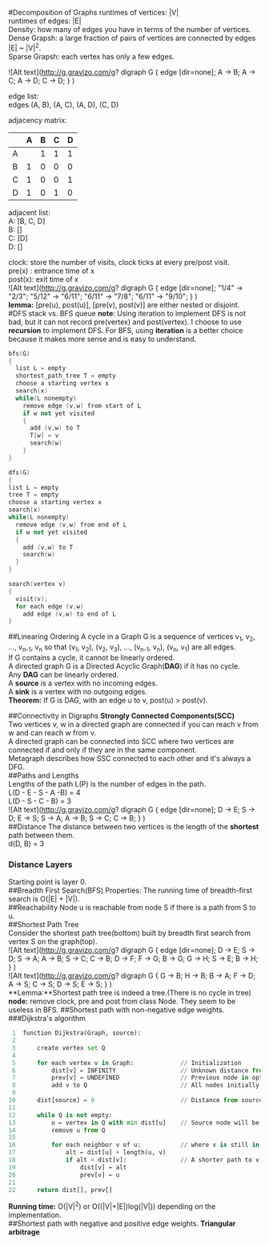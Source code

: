 #Decomposition of Graphs
runtimes of vertices: |V|<br>
runtimes of edges: |E|<br>
Density: how many of edges you have in terms of the number of vertices.<br>
Dense Grapsh: a large fraction of pairs of vertices are connected by edges |E| ~ |V|<sup>2</sup>.<br>
Sparse Grapsh: each vertex has only a few edges.<br>

![Alt text](http://g.gravizo.com/g?
  digraph G {
    edge [dir=none];
    A -> B;
    A -> C;
    A -> D;
    C -> D;
  }
)<br>

edge list:<br>
edges (A, B), (A, C), (A, D), (C, D)<br>

adjacency matrix:<br>

|   | A |  B  | C | D |
|---|---|:---:|---|---|
| A |   |  1  | 1 | 1 |
| B | 1 |  0  | 0 | 0 |
| C | 1 |  0  | 0 | 1 |
| D | 1 |  0  | 1 | 0 |

adjacent list:<br>
A: [B, C, D]<br>
B: []<br>
C: [D]<br>
D: []<br>

clock: store the number of visits, clock ticks at every pre/post visit.<br>
pre(x) : entrance time of x<br>
post(x): exit time of x<br>
![Alt text](http://g.gravizo.com/g?
  digraph G {
    edge [dir=none];
    "1/4" -> "2/3";
    "5/12" -> "6/11";
    "6/11" -> "7/8";
    "6/11" -> "9/10";
  }
)<br>
**lemma:** [pre(u), post(u)], [pre(v), post(v)] are either nested or disjoint.<br>
#DFS stack vs. BFS queue
**note**: Using iteration to implement DFS is not bad, but it can not record pre(vertex) and post(vertex). I choose to use **recursion** to implement DFS. For BFS, using **iteration** is a better choice because it makes more sense and is easy to understand.<br>
```c++
bfs(G)
{
  list L = empty
  shortest_path_tree T = empty
  choose a starting vertex x
  search(x)
  while(L nonempty)
    remove edge (v,w) from start of L
    if w not yet visited
    {
      add (v,w) to T
      T[w] = v
      search(w)
    }
}

dfs(G)
{
list L = empty
tree T = empty
choose a starting vertex x
search(x)
while(L nonempty)
  remove edge (v,w) from end of L
  if w not yet visited
  {
    add (v,w) to T
    search(w)
  }
}

search(vertex v)
{
  visit(v);
  for each edge (v,w)
    add edge (v,w) to end of L
}
```
##Linearing Ordering
A cycle in a Graph G is a sequence of vertices v<sub>1</sub>, v<sub>2</sub>, ..., v<sub>n-1</sub>, v<sub>n</sub> so that (v<sub>1</sub>, v<sub>2</sub>), (v<sub>2</sub>, v<sub>3</sub>), ..., (v<sub>n-1</sub>, v<sub>n</sub>), (v<sub>n</sub>, v<sub>1</sub>) are all edges.<br>
If G contains a cycle, it cannot be linearly ordered.<br>
A directed graph G is a Directed Acyclic Graph(**DAG**) if it has no cycle.<br>
Any **DAG** can be linearly ordered.<br>
A **source** is a vertex with no incoming edges.<br>
A **sink** is a vertex with no outgoing edges.<br>
**Theorem:** If G is DAG, with an edge u to v, post(u) > post(v).<br>

##Connectivity in Digraphs
**Strongly Connected Components(SCC)**<br>
Two vertices v, w in a directed graph are connected if you can reach v from w and can reach w from v.<br>
A directed graph can be connected into SCC where two vertices are connected if and only if they are in the same component.<br>
Metagraph describes how SSC connected to each other and it's always a DFG.<br>
##Paths and Lengths<br>
Lengths of the path L(P) is the number of edges in the path.<br>
L(D - E - S - A -B) = 4<br>
L(D - S - C - B) = 3<br>
![Alt text](http://g.gravizo.com/g?
  digraph G {
    edge [dir=none];
    D -> E;
    S -> D;
    E -> S;
    S -> A;
    A -> B;
    S -> C;
    C -> B;
  }
)<br>
##Distance
The distance between two vertices is the length of the **shortest** path between them.<br>
d(D, B) = 3<br>
### Distance Layers<br>
Starting point is layer 0.<br>
##Breadth First Search(BFS)
Properties: The running time of breadth-first search is O(|E| + |V|).<br>
##Reachability
Node u is reachable from node S if there is a path from S to u.<br>
##Shortest Path Tree<br>
Consider the shortest path tree(bottom) built by breadth first search from vertex S on the graph(top).<br>
![Alt text](http://g.gravizo.com/g?
  digraph G {
    edge [dir=none];
    D -> E;
    S -> D;
    S -> A;
    A -> B;
    S -> C;
    C -> B;
    D -> F;
    F -> G;
    B -> G;
    G -> H;
    S -> E;
    B -> H;
  }
)<br>
![Alt text](http://g.gravizo.com/g?
  digraph G {
    G -> B;
    H -> B;
    B -> A;
    F -> D;
    A -> S;
    C -> S;
    D -> S;
    E -> S;
  }
)<br>
**Lemma:**Shortest path tree is indeed a tree.(There is no cycle in tree)<br>
**node:** remove clock, pre and post from class Node. They seem to be useless in BFS.
##Shortest path with non-negative edge weights.
###Dijkstra's algorithm
```python
 1  function Dijkstra(Graph, source):
 2
 3      create vertex set Q
 4
 5      for each vertex v in Graph:             // Initialization
 6          dist[v] ← INFINITY                  // Unknown distance from source to v
 7          prev[v] ← UNDEFINED                 // Previous node in optimal path from source
 8          add v to Q                          // All nodes initially in Q (unvisited nodes)
 9
10      dist[source] ← 0                        // Distance from source to source
11      
12      while Q is not empty:
13          u ← vertex in Q with min dist[u]    // Source node will be selected first
14          remove u from Q 
15          
16          for each neighbor v of u:           // where v is still in Q.
17              alt ← dist[u] + length(u, v)
18              if alt < dist[v]:               // A shorter path to v has been found
19                  dist[v] ← alt 
20                  prev[v] ← u 
21
22      return dist[], prev[]
```
**Running time:** O(|V|<sup>2</sup>) or O((|V|+|E|)log(|V|)) depending on the implementation.<br>
##Shortest path with negative and positive edge weights.
**Triangular arbitrage**

